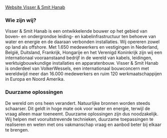 [Website Visser & Smit Hanab](http://www.vshanab.nl)

### Wie zijn wij?

Visser & Smit Hanab is een ontwikkelende bouwer op het gebied van boven- en ondergrondse leiding- en kabelinfrastructuur ten behoeve van water en energie en de daaraan verbonden installaties. Wij opereren zowel op land als offshore. Met 1.650 medewerkers en vestigingen in Nederland, België, Duitsland, Frankrijk, Hongarije en het Verenigd Koninkrijk zijn wij een internationaal vooraanstaand bedrijf in de wereld van kabels, leidingen, werktuigbouwkundige installaties en apparatenbouw. Visser & Smit Hanab is onderdeel van VolkerWessels, een internationaal bouwconcern met wereldwijd meer dan 16.000 medewerkers en ruim 120 werkmaatschappijen in Europa en Noord Amerika.

### Duurzame oplossingen

De wereld om ons heen verandert. Natuurlijke bronnen worden steeds schaarser. Dit geldt in hoge mate ook voor water en energie, terwijl de vraag alleen maar toeneemt. Duurzame oplossingen zijn dus noodzakelijk. Wij helpen met vooruitstrevende technieken, duurzame toepassingen te realiseren en weten met ons vakmanschap vraag en aanbod beter bij elkaar te brengen.